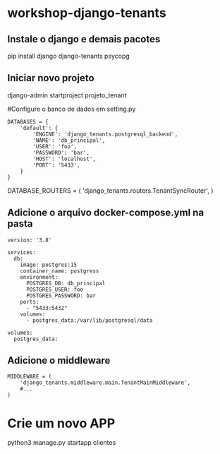 # workshop-django-tenants

## Instale o django e demais pacotes
pip install django django-tenants psycopg

## Iniciar novo projeto
django-admin startproject projeto_tenant

#Configure o banco de dados em setting.py
```
DATABASES = {
    'default': {
        'ENGINE': 'django_tenants.postgresql_backend',
        'NAME': 'db_principal',
        'USER': 'foo',
        'PASSWORD': 'bar',
        'HOST': 'localhost',
        'PORT': '5433',
    }
}
```

DATABASE_ROUTERS = (
    'django_tenants.routers.TenantSyncRouter',
)

## Adicione o arquivo docker-compose.yml na pasta
```
version: '3.8'

services:
  db:
    image: postgres:15
    container_name: postgress
    environment:
      POSTGRES_DB: db_principal
      POSTGRES_USER: foo
      POSTGRES_PASSWORD: bar
    ports:
      - "5433:5432"
    volumes:
      - postgres_data:/var/lib/postgresql/data

volumes:
  postgres_data:
```

## Adicione o middleware
```
MIDDLEWARE = (
    'django_tenants.middleware.main.TenantMainMiddleware',
    #...
)
```


# Crie um novo APP
python3 manage.py startapp clientes
